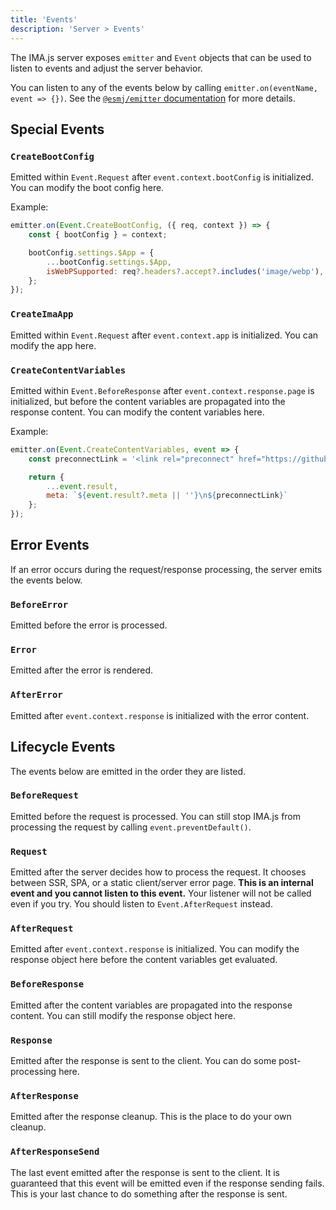 ```yaml
---
title: 'Events'
description: 'Server > Events'
---
```


The IMA.js server exposes `emitter` and `Event` objects that can be used to listen to events and adjust the server behavior.

You can listen to any of the events below by calling `emitter.on(eventName, event => {})`. See the [`@esmj/emitter` documentation](https://github.com/mjancarik/esmj-emitter) for more details.

## Special Events

### `CreateBootConfig`

Emitted within `Event.Request` after `event.context.bootConfig` is initialized. You can modify the boot config here.

Example:

```javascript
emitter.on(Event.CreateBootConfig, ({ req, context }) => {
	const { bootConfig } = context;

	bootConfig.settings.$App = {
		...bootConfig.settings.$App,
        isWebPSupported: req?.headers?.accept?.includes('image/webp'),
	};
});
```

### `CreateImaApp`

Emitted within `Event.Request` after `event.context.app` is initialized. You can modify the app here.

### `CreateContentVariables`

Emitted within `Event.BeforeResponse` after `event.context.response.page` is initialized, but before the content variables are propagated into the response content. You can modify the content variables here.

Example:

```javascript
emitter.on(Event.CreateContentVariables, event => {
    const preconnectLink = '<link rel="preconnect" href="https://github.com/" />';

    return {
        ...event.result,
        meta: `${event.result?.meta || ''}\n${preconnectLink}`
    };
});
```


## Error Events

If an error occurs during the request/response processing, the server emits the events below.

### `BeforeError`

Emitted before the error is processed.

### `Error`

Emitted after the error is rendered.

### `AfterError`

Emitted after `event.context.response` is initialized with the error content.

## Lifecycle Events

The events below are emitted in the order they are listed.

### `BeforeRequest`

Emitted before the request is processed. You can still stop IMA.js from processing the request by calling `event.preventDefault()`.

### `Request`

Emitted after the server decides how to process the request. It chooses between SSR, SPA, or a static client/server error page. **This is an internal event and you cannot listen to this event.** Your listener will not be called even if you try. You should listen to `Event.AfterRequest` instead.

### `AfterRequest`

Emitted after `event.context.response` is initialized. You can modify the response object here before the content variables get evaluated.

### `BeforeResponse`

Emitted after the content variables are propagated into the response content. You can still modify the response object here.

### `Response`

Emitted after the response is sent to the client. You can do some post-processing here.

### `AfterResponse`

Emitted after the response cleanup. This is the place to do your own cleanup.

### `AfterResponseSend`

The last event emitted after the response is sent to the client. It is guaranteed that this event will be emitted even if the response sending fails. This is your last chance to do something after the response is sent.
